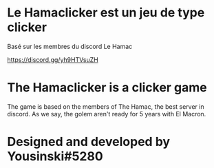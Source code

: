 # Le Hamaclicker est un jeu de type clicker

Basé sur les membres du discord Le Hamac

https://discord.gg/yh9HTVsuZH

# The Hamaclicker is a clicker game

The game is based on the members of The Hamac, the best server in discord. As we say, the golem aren't ready for 5 years with El Macron.

# Designed and developed by Yousinski#5280 